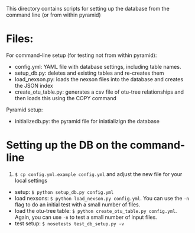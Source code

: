 This directory contains scripts for setting up the database from the command line (or from within pyramid)

# Files:

For command-line setup (for testing not from within pyramid):
* config.yml: YAML file with database settings, including table names.
* setup_db.py: deletes and existing tables and re-creates them
* load_nexson.py: loads the nexson files into the database and creates the JSON index
* create_otu_table.py: generates a csv file of otu-tree relationships and then loads this using the COPY command

Pyramid setup:
* initializedb.py: the pyramid file for iniatializign the database

# Setting up the DB on the command-line

1. `$ cp config.yml.example config.yml` and adjust the new file for your local settings
* setup: `$ python setup_db.py config.yml`
* load nexsons: `$ python load_nexson.py config.yml`. You can use the `-n` flag to do an initial test with a small number of files.
* load the otu-tree table: `$ python create_otu_table.py config.yml`. Again, you can use `-n` to test a small number of input files.
* test setup: `$ nosetests test_db_setup.py -v`
